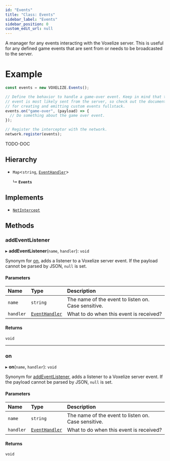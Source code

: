 ```yaml
---
id: "Events"
title: "Class: Events"
sidebar_label: "Events"
sidebar_position: 0
custom_edit_url: null
---
```


A manager for any events interacting with the Voxelize server. This is useful
for any defined game events that are sent from or needs to be broadcasted to
the server.

# Example
```ts
const events = new VOXELIZE.Events();

// Define the behavior to handle a game-over event. Keep in mind that this
// event is most likely sent from the server, so check out the documentations
// for creating and emitting custom events fullstack.
events.on("game-over", (payload) => {
  // Do something about the game over event.
});

// Register the interceptor with the network.
network.register(events);
```

TODO-DOC

## Hierarchy

- `Map`<`string`, [`EventHandler`](../modules.md#eventhandler-480)\>

  ↳ **`Events`**

## Implements

- [`NetIntercept`](../interfaces/NetIntercept.md)

## Methods

### addEventListener

▸ **addEventListener**(`name`, `handler`): `void`

Synonym for [on](Events.md#on-480), adds a listener to a Voxelize server event.
If the payload cannot be parsed by JSON, `null` is set.

#### Parameters

| Name | Type | Description |
| :------ | :------ | :------ |
| `name` | `string` | The name of the event to listen on. Case sensitive. |
| `handler` | [`EventHandler`](../modules.md#eventhandler-480) | What to do when this event is received? |

#### Returns

`void`

___

### on

▸ **on**(`name`, `handler`): `void`

Synonym for [addEventListener](Events.md#addeventlistener-480), adds a listener to a Voxelize server event.
If the payload cannot be parsed by JSON, `null` is set.

#### Parameters

| Name | Type | Description |
| :------ | :------ | :------ |
| `name` | `string` | The name of the event to listen on. Case sensitive. |
| `handler` | [`EventHandler`](../modules.md#eventhandler-480) | What to do when this event is received? |

#### Returns

`void`
